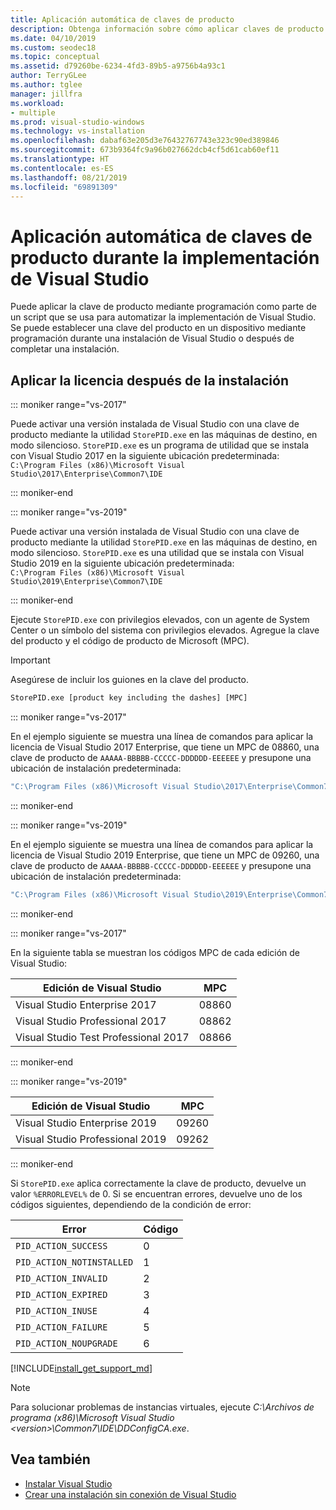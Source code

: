 ```yaml
---
title: Aplicación automática de claves de producto
description: Obtenga información sobre cómo aplicar claves de producto mediante programación al implementar Visual Studio.
ms.date: 04/10/2019
ms.custom: seodec18
ms.topic: conceptual
ms.assetid: d79260be-6234-4fd3-89b5-a9756b4a93c1
author: TerryGLee
ms.author: tglee
manager: jillfra
ms.workload:
- multiple
ms.prod: visual-studio-windows
ms.technology: vs-installation
ms.openlocfilehash: dabaf63e205d3e76432767743e323c90ed389846
ms.sourcegitcommit: 673b9364fc9a96b027662dcb4cf5d61cab60ef11
ms.translationtype: HT
ms.contentlocale: es-ES
ms.lasthandoff: 08/21/2019
ms.locfileid: "69891309"
---
```

# <a name="automatically-apply-product-keys-when-deploying-visual-studio"></a>Aplicación automática de claves de producto durante la implementación de Visual Studio

Puede aplicar la clave de producto mediante programación como parte de un script que se usa para automatizar la implementación de Visual Studio. Se puede establecer una clave del producto en un dispositivo mediante programación durante una instalación de Visual Studio o después de completar una instalación.

## <a name="apply-the-license-after-installation"></a>Aplicar la licencia después de la instalación

::: moniker range="vs-2017"

Puede activar una versión instalada de Visual Studio con una clave de producto mediante la utilidad `StorePID.exe` en las máquinas de destino, en modo silencioso. `StorePID.exe` es un programa de utilidad que se instala con Visual Studio 2017 en la siguiente ubicación predeterminada: <br> `C:\Program Files (x86)\Microsoft Visual Studio\2017\Enterprise\Common7\IDE`

::: moniker-end

::: moniker range="vs-2019"

Puede activar una versión instalada de Visual Studio con una clave de producto mediante la utilidad `StorePID.exe` en las máquinas de destino, en modo silencioso. `StorePID.exe` es una utilidad que se instala con Visual Studio 2019 en la siguiente ubicación predeterminada: <br> `C:\Program Files (x86)\Microsoft Visual Studio\2019\Enterprise\Common7\IDE`

::: moniker-end

 Ejecute `StorePID.exe` con privilegios elevados, con un agente de System Center o un símbolo del sistema con privilegios elevados. Agregue la clave del producto y el código de producto de Microsoft (MPC).

>[!IMPORTANT]
> Asegúrese de incluir los guiones en la clave del producto.

 ```cmd
 StorePID.exe [product key including the dashes] [MPC]
 ```

::: moniker range="vs-2017"

En el ejemplo siguiente se muestra una línea de comandos para aplicar la licencia de Visual Studio 2017 Enterprise, que tiene un MPC de 08860, una clave de producto de `AAAAA-BBBBB-CCCCC-DDDDDD-EEEEEE` y presupone una ubicación de instalación predeterminada:

```cmd
"C:\Program Files (x86)\Microsoft Visual Studio\2017\Enterprise\Common7\IDE\StorePID.exe" AAAAA-BBBBB-CCCCC-DDDDDD-EEEEEE 08860
```

::: moniker-end

::: moniker range="vs-2019"

En el ejemplo siguiente se muestra una línea de comandos para aplicar la licencia de Visual Studio 2019 Enterprise, que tiene un MPC de 09260, una clave de producto de `AAAAA-BBBBB-CCCCC-DDDDDD-EEEEEE` y presupone una ubicación de instalación predeterminada:

```cmd
"C:\Program Files (x86)\Microsoft Visual Studio\2019\Enterprise\Common7\IDE\StorePID.exe" AAAAA-BBBBB-CCCCC-DDDDDD-EEEEEE 09260
```

::: moniker-end

::: moniker range="vs-2017"

 En la siguiente tabla se muestran los códigos MPC de cada edición de Visual Studio:

| Edición de Visual Studio                | MPC   |
|--------------------------------------|-------|
| Visual Studio Enterprise 2017        | 08860 |
| Visual Studio Professional 2017      | 08862 |
| Visual Studio Test Professional 2017 | 08866 |

::: moniker-end

::: moniker range="vs-2019"

| Edición de Visual Studio                | MPC   |
|--------------------------------------|-------|
| Visual Studio Enterprise 2019        | 09260 |
| Visual Studio Professional 2019      | 09262 |

::: moniker-end

Si `StorePID.exe` aplica correctamente la clave de producto, devuelve un valor `%ERRORLEVEL%` de 0. Si se encuentran errores, devuelve uno de los códigos siguientes, dependiendo de la condición de error:

| Error                     | Código |
|---------------------------|------|
| `PID_ACTION_SUCCESS`      | 0    |
| `PID_ACTION_NOTINSTALLED` | 1    |
| `PID_ACTION_INVALID`      | 2    |
| `PID_ACTION_EXPIRED`      | 3    |
| `PID_ACTION_INUSE`        | 4    |
| `PID_ACTION_FAILURE`      | 5    |
| `PID_ACTION_NOUPGRADE`    | 6    |

[!INCLUDE[install_get_support_md](includes/install_get_support_md.md)]

> [!NOTE]
> Para solucionar problemas de instancias virtuales, ejecute *C:\Archivos de programa (x86)\Microsoft Visual Studio \<version\>\Common7\IDE\DDConfigCA.exe*.

## <a name="see-also"></a>Vea también

* [Instalar Visual Studio](../install/install-visual-studio.md)
* [Crear una instalación sin conexión de Visual Studio](../install/create-an-offline-installation-of-visual-studio.md)
